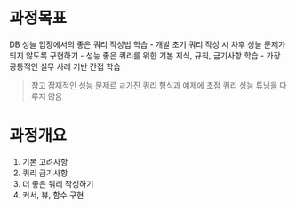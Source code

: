 # 과정목표
DB 성늘 입장에서의 좋은 쿼리 작성법 학습
	- 개발 초기 쿼리 작성 시 차후 성늘 문제가 되지 않도록 구현하기
	- 성능 좋은 쿼리를 위한 기본 지식, 규칙, 금기사항 학습
	- 가장 공통적인 실무 사례 기반 간접 학습
>참고
>잠재적인 성능 문제르 ㄹ가진 쿼리 형식과 예제에 초점
>쿼리 성능 튜닝을 다루지 않음

# 과정개요
1. 기본 고려사항
2. 쿼리 금기사항
3. 더 좋은 쿼리 작성하기
4. 커서, 뷰, 함수 구현